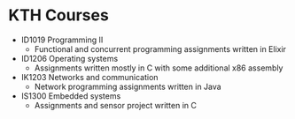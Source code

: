 # KTH Courses

* ID1019 Programming II
  * Functional and concurrent programming assignments written in Elixir
* ID1206 Operating systems
  * Assignments written mostly in C with some additional x86 assembly
* IK1203 Networks and communication
  * Network programming assignments written in Java
* IS1300 Embedded systems
  * Assignments and sensor project written in C
